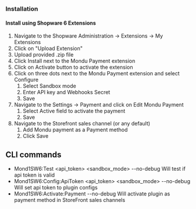 ### Installation

#### Install using Shopware 6 Extensions

1. Navigate to the Shopware Administration -> Extensions -> My Extensions
2. Click on "Upload Extension"
3. Upload provided .zip file
4. Click Install next to the Mondu Payment extension
5. Click on Activate button to activate the extension
6. Click on three dots next to the Mondu Payment extension and select Configure
   1. Select Sandbox mode
   2. Enter API key and Webhooks Secret
   3. Save
7. Navigate to the Settings -> Payment and click on Edit Mondu Payment
   1. Select Active field to activate the payment
   2. Save
8. Navigate to the Storefront sales channel (or any default)
   1. Add Mondu payment as a Payment method
   2. Click Save

## CLI commands

- Mond1SW6:Test <api_token> <sandbox_mode> --no-debug
   Will test if api token is valid
- Mond1SW6:Config:ApiToken <api_token> <sandbox_mode> --no-debug
   Will set api token to plugin configs
- Mond1SW6:Activate:Payment --no-debug
   Will activate plugin as payment method in StoreFront sales channels
